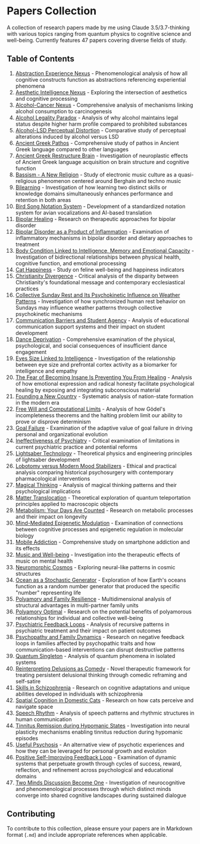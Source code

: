 # Papers Collection

A collection of research papers made by me using Claude 3.5/3.7-thinking with various topics ranging from quantum physics to cognitive science and well-being. Currently features 47 papers covering diverse fields of study.

## Table of Contents

1. [Abstraction Experience Nexus](abstraction_experience_nexus.md) - Phenomenological analysis of how all cognitive constructs function as abstractions referencing experiential phenomena
2. [Aesthetic Intelligence Nexus](aesthetic_intelligence_nexus.md) - Exploring the intersection of aesthetics and cognitive processing
3. [Alcohol-Cancer Nexus](alcohol_cancer_connection.md) - Comprehensive analysis of mechanisms linking alcohol consumption to carcinogenesis
4. [Alcohol Legality Paradox](alcohol_legality_paradox.md) - Analysis of why alcohol maintains legal status despite higher harm profile compared to prohibited substances
5. [Alcohol-LSD Perceptual Distortion](alcohol_lsd_perceptual_distortion.md) - Comparative study of perceptual alterations induced by alcohol versus LSD
6. [Ancient Greek Pathos](ancient_greek_pathos.md) - Comprehensive study of pathos in Ancient Greek language compared to other languages
7. [Ancient Greek Restructure Brain](ancient_greek_restructure_brain.md) - Investigation of neuroplastic effects of Ancient Greek language acquisition on brain structure and cognitive function
8. [Bassism - A New Religion](bassism_new_religion.md) - Study of electronic music culture as a quasi-religious phenomenon centered around Berghain and techno music
9. [Bilearning](bilearning.md) - Investigation of how learning two distinct skills or knowledge domains simultaneously enhances performance and retention in both areas
10. [Bird Song Notation System](bird_song_notation_system.md) - Development of a standardized notation system for avian vocalizations and AI-based translation
11. [Bipolar Healing](bipolar_healing.md) - Research on therapeutic approaches for bipolar disorder
12. [Bipolar Disorder as a Product of Inflammation](bipolar_inflammation_diet.md) - Examination of inflammatory mechanisms in bipolar disorder and dietary approaches to treatment
13. [Body Condition Linked to Intelligence, Memory and Emotional Capacity](body_condition_intelligence_memory_emotion.md) - Investigation of bidirectional relationships between physical health, cognitive function, and emotional processing
14. [Cat Happiness](cat_happiness.md) - Study on feline well-being and happiness indicators
15. [Christianity Divergence](christianity_divergence.md) - Critical analysis of the disparity between Christianity's foundational message and contemporary ecclesiastical practices
16. [Collective Sunday Rest and Its Psychokinetic Influence on Weather Patterns](sunday_psychokinetic_weather.md) - Investigation of how synchronized human rest behavior on Sundays may influence weather patterns through collective psychokinetic mechanisms
17. [Communication Barriers and Student Agency](communication_barriers_education.md) - Analysis of educational communication support systems and their impact on student development
18. [Dance Deprivation](dance_deprivation.md) - Comprehensive examination of the physical, psychological, and social consequences of insufficient dance engagement
19. [Eyes Size Linked to Intelligence](eyes_size_intelligence_correlation.md) - Investigation of the relationship between eye size and prefrontal cortex activity as a biomarker for intelligence and empathy
20. [The Fear of Becoming Insane Is Preventing You From Healing](fear_insanity_healing.md) - Analysis of how emotional expression and radical honesty facilitate psychological healing by exposing and integrating subconscious material
21. [Founding a New Country](founding_new_country.md) - Systematic analysis of nation-state formation in the modern era
22. [Free Will and Computational Limits](free_will_computational_limits.md) - Analysis of how Gödel's incompleteness theorems and the halting problem limit our ability to prove or disprove determinism
23. [Goal Failure](goal_failure.md) - Examination of the adaptive value of goal failure in driving personal and organizational evolution
24. [Ineffectiveness of Psychiatry](ineffectiveness_psychiatry.md) - Critical examination of limitations in current psychiatric practice and potential reforms
25. [Lightsaber Technology](lightsaber_technology.md) - Theoretical physics and engineering principles of lightsaber development
26. [Lobotomy versus Modern Mood Stabilizers](lobotomy_vs_mood_stabilizers.md) - Ethical and practical analysis comparing historical psychosurgery with contemporary pharmacological interventions
27. [Magical Thinking](magical_thinking.md) - Analysis of magical thinking patterns and their psychological implications
28. [Matter Translocation](matter_translocation.md) - Theoretical exploration of quantum teleportation principles applied to macroscopic objects
29. [Metabolism: Your Days Are Counted](metabolism-your_days_are_counted.md) - Research on metabolic processes and their impact on longevity
30. [Mind-Mediated Epigenetic Modulation](mind_mediated_epigenetic.md) - Examination of connections between cognitive processes and epigenetic regulation in molecular biology
31. [Mobile Addiction](mobile_addiction.md) - Comprehensive study on smartphone addiction and its effects
32. [Music and Well-being](music_well_being.md) - Investigation into the therapeutic effects of music on mental health
33. [Neuromorphic Cosmos](neuromorphic_cosmos.md) - Exploring neural-like patterns in cosmic structures
34. [Ocean as a Stochastic Generator](ocean_stochastic_generator.md) - Exploration of how Earth's oceans function as a random number generator that produced the specific "number" representing life
35. [Polyamory and Family Resilience](polyamory_family_resilience.md) - Multidimensional analysis of structural advantages in multi-partner family units
36. [Polyamory Optimal](polyamory_optimal.md) - Research on the potential benefits of polyamorous relationships for individual and collective well-being
37. [Psychiatric Feedback Loops](psychiatric_feedback_loops.md) - Analysis of recursive patterns in psychiatric treatment and their impact on patient outcomes
38. [Psychopathy and Family Dynamics](psychopathy_family_dynamics.md) - Research on negative feedback loops in families affected by psychopathic traits and how communication-based interventions can disrupt destructive patterns
39. [Quantum Singleton](quantum_singleton.md) - Analysis of quantum phenomena in isolated systems
40. [Reinterpreting Delusions as Comedy](reinterpreting_delusions_comedy.md) - Novel therapeutic framework for treating persistent delusional thinking through comedic reframing and self-satire
41. [Skills in Schizophrenia](skills_schizophrenia.md) - Research on cognitive adaptations and unique abilities developed in individuals with schizophrenia
42. [Spatial Cognition in Domestic Cats](spatial_cognition-domestic_cats.md) - Research on how cats perceive and navigate space
43. [Speech Rhythm](speech_rhythm.md) - Analysis of speech patterns and rhythmic structures in human communication
44. [Tinnitus Remission during Hypomanic States](tinnitus_remission_in_hypomania.md) - Investigation into neural plasticity mechanisms enabling tinnitus reduction during hypomanic episodes
45. [Useful Psychosis](useful_psychosis.md) - An alternative view of psychotic experiences and how they can be leveraged for personal growth and evolution
46. [Positive Self-Improving Feedback Loop](positive_self_improving_feedback_loop.md) - Examination of dynamic systems that perpetuate growth through cycles of success, reward, reflection, and refinement across psychological and educational domains
47. [Two Minds Discussion Become One](two_minds_discussion_become_one.md) - Investigation of neurocognitive and phenomenological processes through which distinct minds converge into shared cognitive landscapes during sustained dialogue

## Contributing

To contribute to this collection, please ensure your papers are in Markdown format (`.md`) and include appropriate references when applicable.
